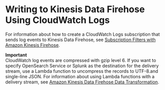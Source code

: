 # Writing to Kinesis Data Firehose Using CloudWatch Logs<a name="writing-with-cloudwatch-logs"></a>

For information about how to create a CloudWatch Logs subscription that sends log events to Kinesis Data Firehose, see [Subscription Filters with Amazon Kinesis Firehose](https://docs.aws.amazon.com/AmazonCloudWatch/latest/logs/SubscriptionFilters.html#FirehoseExample)\. 

**Important**  
CloudWatch log events are compressed with gzip level 6\. If you want to specify OpenSearch Service or Splunk as the destination for the delivery stream, use a Lambda function to uncompress the records to UTF\-8\.and single\-line JSON\. For information about using Lambda functions with a delivery stream, see [Amazon Kinesis Data Firehose Data Transformation](data-transformation.md)\.